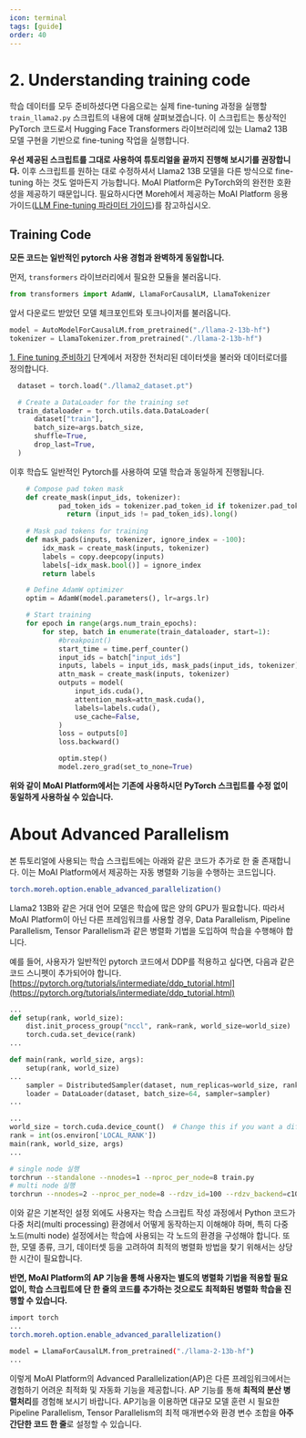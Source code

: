 ```yaml
---
icon: terminal
tags: [guide]
order: 40
---
```

# 2. Understanding training code

학습 데이터를 모두 준비하셨다면 다음으로는 실제 fine-tuning 과정을 실행할 `train_llama2.py` 스크립트의 내용에 대해 살펴보겠습니다. 이 스크립트는 통상적인 PyTorch 코드로서 Hugging Face Transformers 라이브러리에 있는 Llama2 13B 모델 구현을 기반으로 fine-tuning 작업을 실행합니다.

**우선 제공된 스크립트를 그대로 사용하여 튜토리얼을 끝까지 진행해 보시기를 권장합니다.** 이후 스크립트를 원하는 대로 수정하셔서 Llama2 13B 모델을 다른 방식으로 fine-tuning 하는 것도 얼마든지 가능합니다. MoAI Platform은 PyTorch와의 완전한 호환성을 제공하기 때문입니다. 필요하시다면 Moreh에서 제공하는 MoAI Platform 응용 가이드([LLM Fine-tuning 파라미터 가이드](/Supported_Documents/LLM_param_guide.md))를 참고하십시오.


## Training Code

**모든 코드는 일반적인 pytorch 사용 경험과 완벽하게 동일합니다.** 

먼저, `transformers` 라이브러리에서 필요한 모듈을 불러옵니다.

```python
from transformers import AdamW, LlamaForCausalLM, LlamaTokenizer
```

 앞서 다운로드 받았던 모델 체크포인트와 토크나이저를 불러옵니다.

```python
model = AutoModelForCausalLM.from_pretrained("./llama-2-13b-hf")
tokenizer = LlamaTokenizer.from_pretrained("./llama-2-13b-hf")
```

[1. Fine tuning 준비하기](1_Fine-tuning_준비하기.md) 단계에서 저장한 전처리된 데이터셋을 불러와 데이터로더를 정의합니다. 

```python
  dataset = torch.load("./llama2_dataset.pt")

  # Create a DataLoader for the training set
  train_dataloader = torch.utils.data.DataLoader(
      dataset["train"],
      batch_size=args.batch_size,
      shuffle=True,
      drop_last=True,
  )
```

이후 학습도 일반적인 Pytorch를 사용하여 모델 학습과 동일하게 진행됩니다. 

```python
    # Compose pad token mask
    def create_mask(input_ids, tokenizer):
		    pad_token_ids = tokenizer.pad_token_id if tokenizer.pad_token_id is not None else tokenizer.eos_token_id
			  return (input_ids != pad_token_ids).long() 
			   
    # Mask pad tokens for training
    def mask_pads(inputs, tokenizer, ignore_index = -100):
        idx_mask = create_mask(inputs, tokenizer)
        labels = copy.deepcopy(inputs)
        labels[~idx_mask.bool()] = ignore_index
        return labels

    # Define AdamW optimizer
    optim = AdamW(model.parameters(), lr=args.lr)

    # Start training
    for epoch in range(args.num_train_epochs):
        for step, batch in enumerate(train_dataloader, start=1):
            #breakpoint()
            start_time = time.perf_counter()
            input_ids = batch["input_ids"]
            inputs, labels = input_ids, mask_pads(input_ids, tokenizer)
            attn_mask = create_mask(inputs, tokenizer)
            outputs = model(
                input_ids.cuda(),
                attention_mask=attn_mask.cuda(),
                labels=labels.cuda(),
                use_cache=False,
            )
            loss = outputs[0]
            loss.backward()

            optim.step()
            model.zero_grad(set_to_none=True)
```

**위와 같이 MoAI Platform에서는 기존에 사용하시던 PyTorch 스크립트를 수정 없이 동일하게 사용하실 수 있습니다.**

# About Advanced Parallelism

본 튜토리얼에 사용되는 학습 스크립트에는 아래와 같은 코드가 추가로 한 줄 존재합니다. 이는 MoAI Platform에서 제공하는 자동 병렬화 기능을 수행하는 코드입니다.

```bash
torch.moreh.option.enable_advanced_parallelization()
```

Llama2 13B와 같은 거대 언어 모델은 학습에 많은 양의 GPU가 필요합니다. 따라서 MoAI Platform이 아닌 다른 프레임워크를 사용할 경우, Data Parallelism, Pipeline Parallelism, Tensor Parallelism과 같은 병렬화 기법을 도입하여 학습을 수행해야 합니다.

예를 들어, 사용자가 일반적인 pytorch 코드에서 DDP를 적용하고 싶다면, 다음과 같은 코드 스니펫이 추가되어야 합니다.
[https://pytorch.org/tutorials/intermediate/ddp_tutorial.html](https://pytorch.org/tutorials/intermediate/ddp_tutorial.html)


```python
...
def setup(rank, world_size):
    dist.init_process_group("nccl", rank=rank, world_size=world_size)
    torch.cuda.set_device(rank)
...

def main(rank, world_size, args):
	setup(rank, world_size)
...
	sampler = DistributedSampler(dataset, num_replicas=world_size, rank=rank)
	loader = DataLoader(dataset, batch_size=64, sampler=sampler)
...

...
world_size = torch.cuda.device_count()  # Change this if you want a different number of GPUs
rank = int(os.environ['LOCAL_RANK'])
main(rank, world_size, args)
...
```

```bash
# single node 실행
torchrun --standalone --nnodes=1 --nproc_per_node=8 train.py
# multi node 실행
torchrun --nnodes=2 --nproc_per_node=8 --rdzv_id=100 --rdzv_backend=c10d --rdzv_endpoint=$MASTER_ADDR:29400 train.py
```

이와 같은 기본적인 설정 외에도 사용자는 학습 스크립트 작성 과정에서 Python 코드가 다중 처리(multi processing) 환경에서 어떻게 동작하는지 이해해야 하며, 특히 다중 노드(multi node) 설정에서는 학습에 사용되는 각 노드의 환경을 구성해야 합니다. 또한, 모델 종류, 크기, 데이터셋 등을 고려하여 최적의 병렬화 방법을 찾기 위해서는 상당한 시간이 필요합니다.

**반면, MoAI Platform의 AP 기능을 통해 사용자는 별도의 병렬화 기법을 적용할 필요 없이, 학습 스크립트에 단 한 줄의 코드를 추가하는 것으로도 최적화된 병렬화 학습을 진행할 수 있습니다.**


```bash
import torch
...
torch.moreh.option.enable_advanced_parallelization()

model = LlamaForCausalLM.from_pretrained("./llama-2-13b-hf")
...
```

이렇게 MoAI Platform의 Advanced Parallelization(AP)은 다른 프레임워크에서는 경험하기 어려운 최적화 및 자동화 기능을 제공합니다. AP 기능를 통해 **최적의 분산 병렬처리**를 경험해 보시기 바랍니다. AP기능을 이용하면 대규모 모델 훈련 시 필요한 Pipeline Parallelism, Tensor Parallelism의 최적 매개변수와 환경 변수 조합을 **아주 간단한 코드 한 줄**로 설정할 수 있습니다.